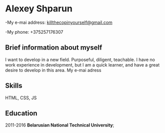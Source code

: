 Alexey Shparun
============

-My e-mai address: killthecopinyourself@gmail.com

-My phone: +375257176307

Brief information about myself
------------------------------
I want to develop in a new field. Purposeful, diligent, teachable. I have no work experience in development, but I am a quick learner, and have a great desire to develop in this area. My e-mai adress

Skills
----------
HTML, CSS, JS

Education
---------
2011-2016 **Belarusian National Technical University**; 

  
